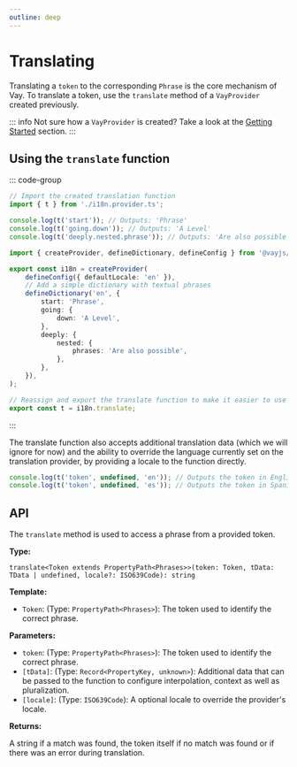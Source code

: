 ```yaml
---
outline: deep
---
```


<!-- @format -->

# Translating

Translating a `token` to the corresponding `Phrase` is the core mechanism of Vay. To translate a token, use the `translate` method of a `VayProvider` created previously.

::: info
Not sure how a `VayProvider` is created? Take a look at the [Getting Started](./02.getting-started.md) section.
:::

## Using the `translate` function

::: code-group

```ts [src/index.ts]
// Import the created translation function
import { t } from './i18n.provider.ts';

console.log(t('start')); // Outputs: 'Phrase'
console.log(t('going.down')); // Outputs: 'A Level'
console.log(t('deeply.nested.phrase')); // Outputs: 'Are also possible'
```

```ts [src/i18n.provider.ts]
import { createProvider, defineDictionary, defineConfig } from '@vayjs/vay';

export const i18n = createProvider(
    defineConfig({ defaultLocale: 'en' }),
    // Add a simple dictionary with textual phrases
    defineDictionary('en', {
        start: 'Phrase',
        going: {
            down: 'A Level',
        },
        deeply: {
            nested: {
                phrases: 'Are also possible',
            },
        },
    }),
);

// Reassign and export the translate function to make it easier to use
export const t = i18n.translate;
```

:::

The translate function also accepts additional translation data (which we will ignore for now) and the ability to override the language currently set on the translation provider, by providing a locale to the function directly.

```ts
console.log(t('token', undefined, 'en')); // Outputs the token in English
console.log(t('token', undefined, 'es')); // Outputs the token in Spanish
```

## API

The `translate` method is used to access a phrase from a provided token.

**Type:**

`translate<Token extends PropertyPath<Phrases>>(token: Token, tData: TData | undefined, locale?: ISO639Code): string`

**Template:**

-   `Token`: (Type: `PropertyPath<Phrases>`): The token used to identify the correct phrase.

**Parameters:**

-   `token`: (Type: `PropertyPath<Phrases>`): The token used to identify the correct phrase.
-   `[tData]`: (Type: `Record<PropertyKey, unknown>`): Additional data that can be passed to the function to configure interpolation, context as well as pluralization.
-   `[locale]`: (Type: `ISO639Code`): A optional locale to override the provider's locale.

**Returns:**

A string if a match was found, the token itself if no match was found or if there was an error during translation.

